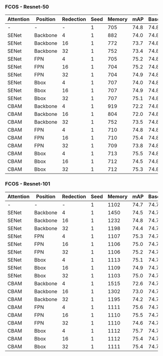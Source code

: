 
### FCOS - Resnet-50


| Attention | Position | Redection | Seed | Memory | mAP    | Baseline |
|-----------|----------|-----------|------|--------|--------|----------|
|     -     |     -    |     -     |   1  |  705   |  74.8  |   74.8   |
|   SENet   | Backbone |     4     |   1  |  882   |  74.0  |   74.8   |
|   SENet   | Backbone |     16    |   1  |  772   |  73.7  |   74.8   |
|   SENet   | Backbone |     32    |   1  |  752   |  73.4  |   74.8   |
|   SENet   |    FPN   |     4     |   1  |  705   |  75.2  |   74.8   |
|   SENet   |    FPN   |     16    |   1  |  704   |  75.2  |   74.8   |
|   SENet   |    FPN   |     32    |   1  |  704   |  74.9  |   74.8   |
|   SENet   |   Bbox   |     4     |   1  |  707   |  74.0  |   74.8   |
|   SENet   |   Bbox   |     16    |   1  |  707   |  74.9  |   74.8   |
|   SENet   |   Bbox   |     32    |   1  |  707   |  75.1  |   74.8   |
|   CBAM    | Backbone |     4     |   1  |  919   |  72.2  |   74.8   |
|   CBAM    | Backbone |     16    |   1  |  804   |  72.0  |   74.8   |
|   CBAM    | Backbone |     32    |   1  |  752   |  73.5  |   74.8   |
|   CBAM    |    FPN   |     4     |   1  |  710   |  74.8  |   74.8   |
|   CBAM    |    FPN   |     16    |   1  |  710   |  75.4  |   74.8   |
|   CBAM    |    FPN   |     32    |   1  |  709   |  73.8  |   74.8   |
|   CBAM    |   Bbox   |     4     |   1  |  713   |  75.5  |   74.8   |
|   CBAM    |   Bbox   |     16    |   1  |  712   |  74.5  |   74.8   |
|   CBAM    |   Bbox   |     32    |   1  |  712   |  75.3  |   74.8   |



### FCOS - Resnet-101

| Attention | Position | Redection | Seed | Memory | mAP    | Baseline |
|-----------|----------|-----------|------|--------|--------|----------|
|     -     |     -    |     -     |   1  |  1102  |  74.7  |   74.7   |
|  SENet    | Backbone |     4     |   1  |  1450  |  74.5  |   74.7   |
|  SENet    | Backbone |     16    |   1  |  1232  |  74.8  |   74.7   |
|  SENet    | Backbone |     32    |   1  |  1198  |  74.4  |   74.7   |
|  SENet    |    FPN   |     4     |   1  |  1107  |  75.3  |   74.7   |
|  SENet    |    FPN   |     16    |   1  |  1106  |  75.0  |   74.7   |
|  SENet    |    FPN   |     32    |   1  |  1106  |  75.2  |   74.7   |
|  SENet    |   Bbox   |     4     |   1  |  1113  |  75.1  |   74.7   |
|  SENet    |   Bbox   |     16    |   1  |  1109  |  74.9  |   74.7   |
|  SENet    |   Bbox   |     32    |   1  |  1103  |  75.0  |   74.7   |
|   CBAM    | Backbone |     4     |   1  |  1515  |  72.6  |   74.7   |
|   CBAM    | Backbone |     16    |   1  |  1302  |  73.0  |   74.7   |
|   CBAM    | Backbone |     32    |   1  |  1195  |  74.2  |   74.7   |
|   CBAM    |    FPN   |     4     |   1  |  1111  |  75.6  |   74.7   |
|   CBAM    |    FPN   |     16    |   1  |  1110  |  75.5  |   74.7   |
|   CBAM    |    FPN   |     32    |   1  |  1110  |  74.6  |   74.7   |
|   CBAM    |    Bbox  |     4     |   1  |  1112  |  75.7  |   74.7   |
|   CBAM    |    Bbox  |     16    |   1  |  1112  |  75.4  |   74.7   |
|   CBAM    |    Bbox  |     32    |   1  |  1111  |  75.4  |   74.7   |
